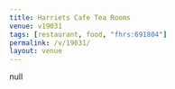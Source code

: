 ```yaml
---
title: Harriets Cafe Tea Rooms
venue: v19031
tags: [restaurant, food, "fhrs:691804"]
permalink: /v/19031/
layout: venue
---
```

null